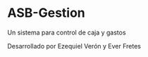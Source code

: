 # ASB-Gestion
Un sistema para control de caja y gastos

Desarrollado por Ezequiel Verón y Ever Fretes